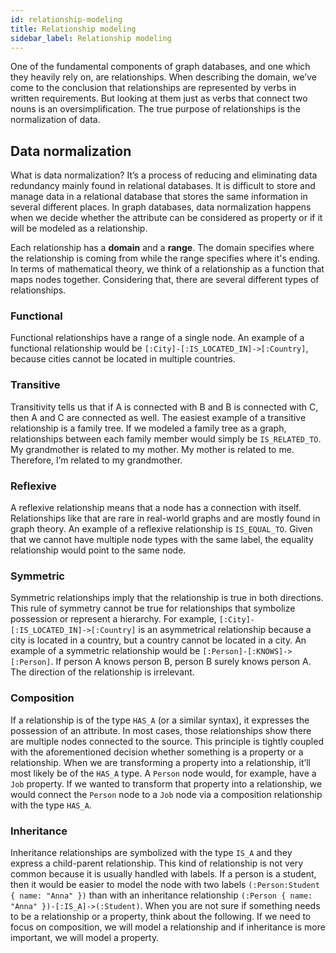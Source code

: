 ```yaml
---
id: relationship-modeling
title: Relationship modeling
sidebar_label: Relationship modeling
---
```


One of the fundamental components of graph databases, and one which they heavily
rely on, are relationships. When describing the domain, we’ve come to the
conclusion that relationships are represented by verbs in written requirements.
But looking at them just as verbs that connect two nouns is an
oversimplification. The true purpose of relationships is the normalization of
data.

## Data normalization

What is data normalization? It’s a process of reducing and eliminating data
redundancy mainly found in relational databases. It is difficult to store and
manage data in a relational database that stores the same information in several
different places. In graph databases, data normalization happens when we decide
whether the attribute can be considered as property or if it will be modeled as
a relationship.

Each relationship has a **domain** and a **range**. The domain specifies where
the relationship is coming from while the range specifies where it's ending. In
terms of mathematical theory, we think of a relationship as a function that maps
nodes together. Considering that, there are several different types of
relationships.

### Functional

Functional relationships have a range of a single node. An example of a
functional relationship would be `[:City]-[:IS_LOCATED_IN]->[:Country]`, because
cities cannot be located in multiple countries.

### Transitive

Transitivity tells us that if A is connected with B and B is connected with C,
then A and C are connected as well. The easiest example of a transitive
relationship is a family tree. If we modeled a family tree as a graph,
relationships between each family member would simply be `IS_RELATED_TO`. My
grandmother is related to my mother. My mother is related to me. Therefore, I’m
related to my grandmother.

### Reflexive

A reflexive relationship means that a node has a connection with itself.
Relationships like that are rare in real-world graphs and are mostly found in
graph theory. An example of a reflexive relationship is `IS_EQUAL_TO`. Given
that we cannot have multiple node types with the same label, the equality
relationship would point to the same node.

### Symmetric

Symmetric relationships imply that the relationship is true in both directions.
This rule of symmetry cannot be true for relationships that symbolize possession
or represent a hierarchy.  For example, `[:City]-[:IS_LOCATED_IN]->[:Country]`
is an asymmetrical relationship because a city is located in a country, but a
country cannot be located in a city. An example of a symmetric relationship
would be `[:Person]-[:KNOWS]->[:Person]`.  If person A knows person B, person B
surely knows person A. The direction of the relationship is irrelevant.

### Composition

If a relationship is of the type `HAS_A` (or a similar syntax), it expresses the
possession of an attribute. In most cases, those relationships show there are
multiple nodes connected to the source. This principle is tightly coupled with
the aforementioned decision whether something is a property or a relationship.
When we are transforming a property into a relationship, it’ll most likely be of
the `HAS_A` type. A `Person` node would, for example, have a `Job` property. If
we wanted to transform that property into a relationship, we would connect the
`Person` node to a `Job` node via a composition relationship with the type
`HAS_A`.

### Inheritance

Inheritance relationships are symbolized with the type `IS_A` and they express a
child-parent relationship. This kind of relationship is not very common because
it is usually handled with labels. If a person is a student, then it would be
easier to model the node with two labels `(:Person:Student { name: "Anna" })`
than with an inheritance relationship `(:Person { name: "Anna"
})-[:IS_A]->(:Student)`. When you are not sure if something needs to be a
relationship or a property, think about the following. If we need to focus on
composition, we will model a relationship and if inheritance is more important,
we will model a property.
